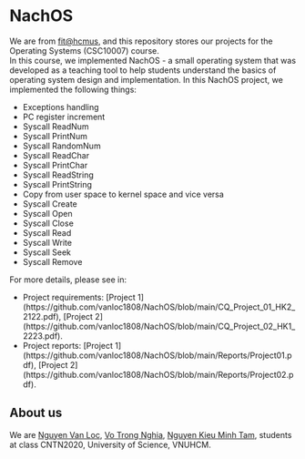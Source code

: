 # NachOS
We are from [fit@hcmus](https://www.fit.hcmus.edu.vn/vn/), and this repository stores our projects for the Operating Systems (CSC10007) course.  
In this course, we implemented NachOS - a small operating system that was developed as a teaching tool to help students understand the basics of operating system design and implementation. 
In this NachOS project, we implemented the following things:
<ul>
  <li>Exceptions handling</li>
  <li>PC register increment</li>
  <li>Syscall ReadNum</li>
  <li>Syscall PrintNum</li>
  <li>Syscall RandomNum</li>
  <li>Syscall ReadChar</li>
  <li>Syscall PrintChar</li>
  <li>Syscall ReadString</li>
  <li>Syscall PrintString</li>
  <li>Copy from user space to kernel space and vice versa</li>
  <li>Syscall Create</li>
  <li>Syscall Open</li>
  <li>Syscall Close</li>
  <li>Syscall Read</li>
  <li>Syscall Write</li>
  <li>Syscall Seek</li>
  <li>Syscall Remove</li>
</ul>
For more details, please see in:
<ul>
  <li>Project requirements: [Project 1](https://github.com/vanloc1808/NachOS/blob/main/CQ_Project_01_HK2_2122.pdf), 
  [Project 2](https://github.com/vanloc1808/NachOS/blob/main/CQ_Project_02_HK1_2223.pdf).</li>
  <li>Project reports: [Project 1](https://github.com/vanloc1808/NachOS/blob/main/Reports/Project01.pdf), 
  [Project 2](https://github.com/vanloc1808/NachOS/blob/main/Reports/Project02.pdf).</li>
</ul>

## About us
We are [Nguyen Van Loc](https://github.com/vanloc1808), [Vo Trong Nghia](https://github.com/mekanican), [Nguyen Kieu Minh Tam](https://github.com/nkmt3x7x7x7), students at class CNTN2020, University of Science, VNUHCM.
